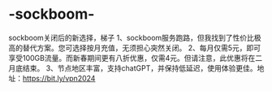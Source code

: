 # -sockboom-
sockboom关闭后的新选择，梯子
1、sockboom服务跑路，但我找到了性价比极高的替代方案。您可选择按月充值，无须担心突然关闭。
2、每月仅需5元，即可享受100GB流量。而新春期间更有八折优惠，仅需4元。但请注意，此优惠将在二月底结束。
3、节点地区丰富，支持chatGPT，并保持低延迟，使用体验更佳。地址：https://bit.ly/vpn2024
